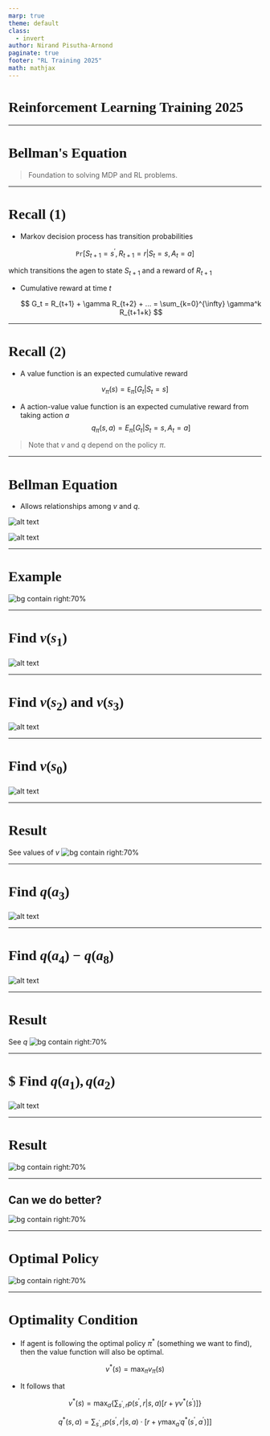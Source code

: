 ```yaml
---
marp: true
theme: default
class:
  - invert
author: Nirand Pisutha-Arnond
paginate: true
footer: "RL Training 2025"
math: mathjax
---
```


<style>
@import url('https://fonts.googleapis.com/css2?family=Prompt:ital,wght@0,100;0,300;0,400;0,700;1,100;1,300;1,400;1,700&display=swap');

    :root {
    font-family: Prompt;
    --hl-color: #D57E7E;
}
h1 {
  font-family: Prompt
}
</style>

# Reinforcement Learning Training 2025

---

# Bellman's Equation

> Foundation to solving MDP and RL problems.

---

# Recall (1)

- Markov decision process has transition probabilities

$$\mathtt{Pr}\Big[S_{t+1}=s^\prime, R_{t+1}=r \Big| S_t =s, A_t = a\Big]$$

which transitions the agen to state $S_{t+1}$ and a reward of $R_{t+1}$

- Cumulative reward at time $t$

  $$
  G_t
  = R_{t+1} + \gamma R_{t+2} + ...
  = \sum_{k=0}^{\infty} \gamma^k R_{t+1+k}
  $$

---

# Recall (2)

- A value function is an expected cumulative reward

$$v_{\pi}(s) = \mathtt{E}_{\pi}[G_t|S_t = s]$$

- A action-value value function is an expected cumulative reward from taking action $a$
  $$q_{\pi}(s,a) = E_\pi[G_t | S_t=s, A_t = a]$$

> Note that $v$ and $q$ depend on the policy $\pi$.

---

# Bellman Equation

- Allows relationships among $v$ and $q$.

![alt text](img/paste-1752481072879.png)

![alt text](img/paste-1752481102644.png)

---

# Example

![bg contain right:70%](img/paste-1752559433168.png)

---

# Find $v(s_1)$

![alt text](img/paste-1752559605359.png)

---

# Find $v(s_2)$ and $v(s_3)$

![alt text](img/paste-1752559705628.png)

---

# Find $v(s_0)$

![alt text](img/paste-1752559765769.png)

---

# Result

See values of $v$
![bg contain right:70%](img/paste-1752559865014.png)

---

# Find $q(a_3)$

![alt text](img/paste-1752559934819.png)

---

# Find $q(a_4) - q(a_8)$

![alt text](img/paste-1752559971441.png)

---

# Result

See $q$
![bg contain right:70%](img/paste-1752560100836.png)

---

# $ Find $q(a_1), q(a_2)$

![alt text](img/paste-1752560002276.png)

---

# Result

![bg contain right:70%](img/paste-1752560129581.png)

---

## Can we do better?

![bg contain right:70%](img/paste-1752560129581.png)

---

# Optimal Policy

![bg contain right:70%](img/paste-1752560224613.png)

---

# Optimality Condition

- If agent is following the optimal policy $\pi^*$ (something we want to find), then the value function will also be optimal.

$$v^* (s) = \max_{\pi} v_{\pi}(s)$$

- It follows that

$$v^*(s) = \max_a \Big\{ \sum_{s^\prime, r} p(s^\prime ,r | s, a)[r + \gamma v^*(s^\prime)]\Big\}$$

$$q^*(s,a) =\sum_{s^\prime, r} p(s^\prime ,r | s, a) \cdot \Big[ r    + \gamma \max_{a^\prime} q^*(s^\prime, a^\prime)] \Big]$$
